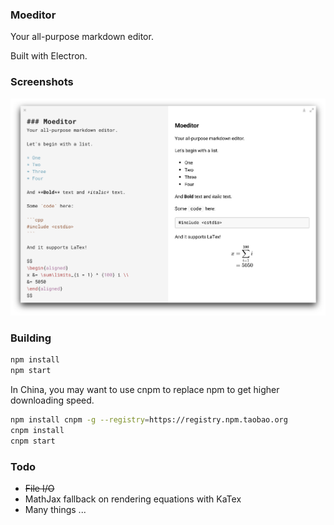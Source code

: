 ### Moeditor
Your all-purpose markdown editor.

Built with Electron.

### Screenshots
![Moeditor](screenshots/Moeditor.png)

### Building
```bash
npm install
npm start
```

In China, you may want to use cnpm to replace npm to get higher downloading speed.

```bash
npm install cnpm -g --registry=https://registry.npm.taobao.org
cnpm install
cnpm start
```

### Todo
* ~~File I/O~~
* MathJax fallback on rendering equations with KaTex
* Many things ...
